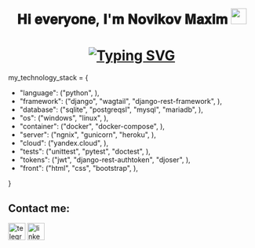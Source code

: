 <h1 align="center">𝐇𝐢 𝐞𝐯𝐞𝐫𝐲𝐨𝐧𝐞, 𝐈'𝐦 𝐍𝐨𝐯𝐢𝐤𝐨𝐯 𝐌𝐚𝐱𝐢𝐦
<img src="https://github.com/blackcater/blackcater/raw/main/images/Hi.gif" height="32"/></h1>

<h1 align="center"><a href="https://git.io/typing-svg"><img src="https://readme-typing-svg.demolab.com?font=Fira+Code&pause=1000&color=04ADFFA1&background=00000000&width=435&lines=and+I'm+Python+developer" alt="Typing SVG" /></a></h1>

my_technology_stack = {
- "language": ("python", ), 
- "framework": ("django", "wagtail", "django-rest-framework", ),
- "database": ("sqlite", "postgreqsl", "mysql", "mariadb", ),
- "os": ("windows", "linux", ),
- "container": ("docker", "docker-compose", ),
- "server": ("ngnix", "gunicorn", "heroku", ),
- "cloud": ("yandex.cloud", ), 
- "tests": ("unittest", "pytest", "doctest", ),
- "tokens": ("jwt", "django-rest-authtoken", "djoser", ),
- "front": ("html", "css", "bootstrap", ),

}
## Contact me:
[<img src='https://parspng.com/wp-content/uploads/2021/10/telgrampng.parspng.com-2.png' alt='telegram' height='35'>](https://t.me/MaximNovikow)
[<img src='https://i.pinimg.com/originals/13/07/a2/1307a2648e71d531704a0f5a270ea966.png' alt='linkedin' height='35'>](https://www.linkedin.com/in/novikowmaxim/)
